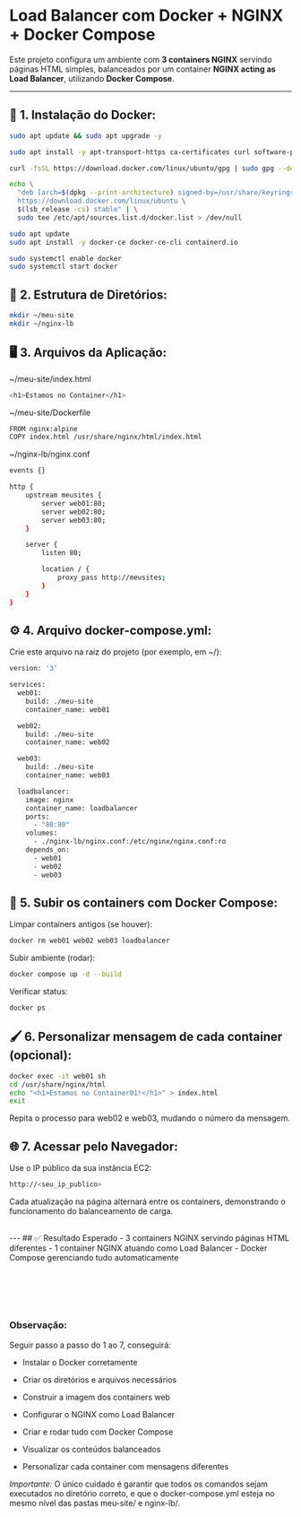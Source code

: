 # Load Balancer com Docker + NGINX + Docker Compose

Este projeto configura um ambiente com **3 containers NGINX** servindo páginas HTML simples, balanceados por um container **NGINX acting as Load Balancer**, utilizando **Docker Compose**.

---

## 🧱 1. Instalação do Docker:
```bash
sudo apt update && sudo apt upgrade -y

sudo apt install -y apt-transport-https ca-certificates curl software-properties-common

curl -fsSL https://download.docker.com/linux/ubuntu/gpg | sudo gpg --dearmor -o /usr/share/keyrings/docker-archive-keyring.gpg

echo \
  "deb [arch=$(dpkg --print-architecture) signed-by=/usr/share/keyrings/docker-archive-keyring.gpg] \
  https://download.docker.com/linux/ubuntu \
  $(lsb_release -cs) stable" | \
  sudo tee /etc/apt/sources.list.d/docker.list > /dev/null

sudo apt update
sudo apt install -y docker-ce docker-ce-cli containerd.io

sudo systemctl enable docker
sudo systemctl start docker
```

## 📁 2. Estrutura de Diretórios:
```bash
mkdir ~/meu-site
mkdir ~/nginx-lb
```

## 🖥️ 3. Arquivos da Aplicação:
~/meu-site/index.html
```bash
<h1>Estamos no Container</h1>
```

~/meu-site/Dockerfile
```bash
FROM nginx:alpine
COPY index.html /usr/share/nginx/html/index.html
```

~/nginx-lb/nginx.conf
```bash
events {}

http {
    upstream meusites {
        server web01:80;
        server web02:80;
        server web03:80;
    }

    server {
        listen 80;

        location / {
            proxy_pass http://meusites;
        }
    }
}
```

## ⚙️ 4. Arquivo docker-compose.yml:
Crie este arquivo na raiz do projeto (por exemplo, em ~/):
```bash
version: '3'

services:
  web01:
    build: ./meu-site
    container_name: web01

  web02:
    build: ./meu-site
    container_name: web02

  web03:
    build: ./meu-site
    container_name: web03

  loadbalancer:
    image: nginx
    container_name: loadbalancer
    ports:
      - "80:80"
    volumes:
      - ./nginx-lb/nginx.conf:/etc/nginx/nginx.conf:ro
    depends_on:
      - web01
      - web02
      - web03
```

## 🚀 5. Subir os containers com Docker Compose:
Limpar containers antigos (se houver):
```bash
docker rm web01 web02 web03 loadbalancer
```

Subir ambiente (rodar):
```bash
docker compose up -d --build
```

Verificar status:
```bash
docker ps
```

## 🖌️ 6. Personalizar mensagem de cada container (opcional):
```bash
docker exec -it web01 sh
cd /usr/share/nginx/html
echo "<h1>Estamos no Container01!</h1>" > index.html
exit
```
Repita o processo para web02 e web03, mudando o número da mensagem.

## 🌐 7. Acessar pelo Navegador:
Use o IP público da sua instância EC2:
```bash
http://<seu_ip_publico>
```
Cada atualização na página alternará entre os containers, demonstrando o funcionamento do balanceamento de carga.

<br>
---
## ✅ Resultado Esperado
- 3 containers NGINX servindo páginas HTML diferentes
- 1 container NGINX atuando como Load Balancer
- Docker Compose gerenciando tudo automaticamente
  
<br><br>
---
### Observação:
Seguir passo a passo do 1 ao 7, conseguirá:

- Instalar o Docker corretamente

- Criar os diretórios e arquivos necessários

- Construir a imagem dos containers web

- Configurar o NGINX como Load Balancer

- Criar e rodar tudo com Docker Compose

- Visualizar os conteúdos balanceados

- Personalizar cada container com mensagens diferentes

*Importante:*
O único cuidado é garantir que todos os comandos sejam executados no diretório correto, e que o docker-compose.yml esteja no mesmo nível das pastas meu-site/ e nginx-lb/.




